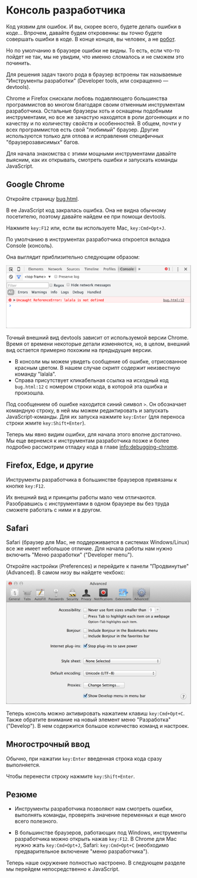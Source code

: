 # Консоль разработчика

Код уязвим для ошибок. И вы, скорее всего, будете делать ошибки в коде... Впрочем, давайте будем откровенны: вы *точно* будете совершать ошибки в коде. В конце концов, вы человек, а не [робот](https://ru.wikipedia.org/wiki/%D0%91%D0%B5%D0%BD%D0%B4%D0%B5%D1%80_(%D0%A4%D1%83%D1%82%D1%83%D1%80%D0%B0%D0%BC%D0%B0)).

Но по умолчанию в браузере ошибки не видны. То есть, если что-то пойдет не так, мы не увидим, что именно сломалось и не сможем это починить.

Для решения задач такого рода в браузер встроены так называемые "Инструменты разработки" (Developer tools, или сокращенно — devtools).

Chrome и Firefox снискали любовь подавляющего большинства программистов во многом благодаря своим отменным инструментам разработчика.
Остальные браузеры хоть и оснащены подобными инструментами, но все же зачастую находятся в роли догоняющих и по качеству и по количеству свойств и особенностей.
В общем, почти у всех программистов есть свой "любимый" браузер. Другие используются только для отлова и исправления специфичных "браузерозависимых" багов.

Для начала знакомства с этими мощными инструментами давайте выясним, как их открывать, смотреть ошибки и запускать команды JavaScript.

## Google Chrome

Откройте страницу [bug.html](bug.html).

В ее JavaScript код закралась ошибка. Она не видна обычному посетителю, поэтому давайте найдем ее при помощи devtools.

Нажмите `key:F12` или, если вы используете Mac, `key:Cmd+Opt+J`.

По умолчанию в инструментах разработчика откроется вкладка Console (консоль).

Она выглядит приблизительно следующим образом:

![chrome](chrome.png)

Точный внешний вид devtools зависит от используемой версии Chrome. Время от времени некоторые детали изменяются, но, в целом, внешний вид остается примерно похожим на предыдущие версии.

- В консоли мы можем увидеть сообщение об ошибке, отрисованное красным цветом. В нашем случае скрипт содержит неизвестную команду "lalala".
- Справа присутствует кликабельная ссылка на исходный код `bug.html:12` с номером строки кода, в которой эта ошибка и произошла.

Под сообщением об ошибке находится синий символ `>`. Он обозначает командную строку, в ней мы можем редактировать и запускать JavaScript-команды. Для их запуска нажмите `key:Enter` (для переноса строки жмите `key:Shift+Enter`).

Теперь мы явно видим ошибки, для начала этого вполне достаточно. Мы еще вернемся к инструментам разработчика позже и более подробно рассмотрим отладку кода в главе <info:debugging-chrome>.


## Firefox, Edge, и другие

Инструменты разработчика в большинстве браузеров привязаны к кнопке `key:F12`.

Их внешний вид и принципы работы мало чем отличаются. Разобравшись с инструментами в одном браузере вы без труда сможете работать с ними и в другом.

## Safari

Safari (браузер для Mac, не поддерживается в системах Windows/Linux) все же имеет небольшое отличие. Для начала работы нам нужно включить "Меню разработки" ("Developer menu").

Откройте настройки (Preferences) и перейдите к панели "Продвинутые" (Advanced). В самом низу вы найдете чекбокс:

![safari](safari.png)

Теперь консоль можно активировать нажатием клавиш `key:Cmd+Opt+C`. Также обратите внимание на новый элемент меню "Разработка" ("Develop"). В нем содержится большое количество команд и настроек.

## Многострочный ввод

Обычно, при нажатии `key:Enter` введенная строка кода сразу выполняется.

Чтобы перенести строку нажмите `key:Shift+Enter`.

## Резюме

- Инструменты разработчика позволяют нам смотреть ошибки, выполнять команды, проверять значение переменных и еще много всего полезного.

- В большинстве браузеров, работающих под Windows, инструменты разработчика можно открыть нажав `key:F12`. В Chrome для Mac нужно жать `key:Cmd+Opt+J`, Safari: `key:Cmd+Opt+C` (необходимо предварительное включение "меню разработчика").

Теперь наше окружение полностью настроено. В следующем разделе мы перейдем непосредственно к JavaScript.